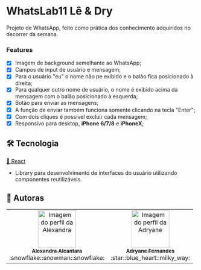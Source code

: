 # WhatsLab11 Lê & Dry

Projeto de WhatsApp, feito como prática dos conhecimento adquiridos no decorrer da semana.

### Features

- [x] Imagem de background semelhante ao WhatsApp;
- [x] Campos de input de usuário e mensagem;
- [x] Para o usuário "eu" o nome não pe exibido e o balão fica posicionado à direita;
- [x] Para qualquer outro nome de usuário, o nome é exibido acima da mensagem com o balão posicionado à esquerda;
- [x] Botão para enviar as mensagens;
- [x] A função de enviar também funciona somente clicando na tecla "Enter";
- [x] Com dois cliques é possível excluir cada mensagem;
- [x] Responsivo para desktop, <strong>iPhone 6/7/8</strong> e <strong>iPhoneX</strong>;

## 🛠 Tecnologia

  <a href="https://pt-br.reactjs.org/">🔗 React</a>
- Library para desenvolvimento de interfaces do usuário utilizando componentes reutilizáveis.

## 🚀 Autoras
<table>
  <tr>
    <td align="center"><a href="https://https://github.com/alexa2me">
    <img src="https://avatars.githubusercontent.com/u/63327969?s=460&v=4" width="100px;" alt="Imagem do perfil da Alexandra"/>
    <br />
    <sub><b>Alexandra Alcantara</b></sub></a><br /><span></span>:snowflake::snowman::snowflake:</td>
    <td align="center"><a href="https://https://github.com/adryanefernandes">
    <img src="https://avatars.githubusercontent.com/u/76170319?s=460&u=c79a37b29d25709e380c64ae9d9432b35f72638e&v=4" width="100px;" alt="Imagem do perfil da Adryane"/>
    <br />
    <sub><b>Adryane Fernandes</b></sub></a><br /><span></span>:star::blue_heart::milky_way:</td>
</table>
